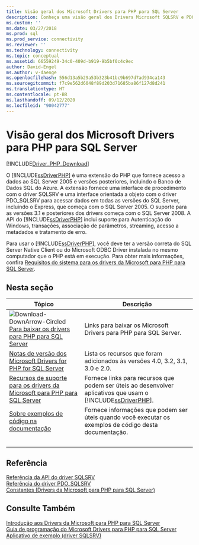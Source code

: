 ```yaml
---
title: Visão geral dos Microsoft Drivers para PHP para SQL Server
description: Conheça uma visão geral dos Drivers Microsoft SQLSRV e PDO_SQSRV para PHP para SQL Server e como usá-los em um aplicativo PHP para acesso ao banco de dados.
ms.custom: ''
ms.date: 03/27/2018
ms.prod: sql
ms.prod_service: connectivity
ms.reviewer: ''
ms.technology: connectivity
ms.topic: conceptual
ms.assetid: 66559249-34c0-409d-b919-9b5bf0c4c9ec
author: David-Engel
ms.author: v-daenge
ms.openlocfilehash: 556d13a5b29a53b323b41bc9b697d7ad934ca143
ms.sourcegitcommit: f7c9e562d6048f89d203d71685ba86f127d8d241
ms.translationtype: HT
ms.contentlocale: pt-BR
ms.lasthandoff: 09/12/2020
ms.locfileid: "90042777"
---
```

# <a name="overview-of-the-microsoft-drivers-for-php-for-sql-server"></a>Visão geral dos Microsoft Drivers para PHP para SQL Server

[!INCLUDE[Driver_PHP_Download](../../includes/driver_php_download.md)]

O [!INCLUDE[ssDriverPHP](../../includes/ssdriverphp_md.md)] é uma extensão do PHP que fornece acesso a dados ao SQL Server 2005 e versões posteriores, incluindo o Banco de Dados SQL do Azure. A extensão fornece uma interface de procedimento com o driver SQLSRV e uma interface orientada a objeto com o driver PDO_SQLSRV para acessar dados em todas as versões do SQL Server, incluindo o Express, que começa com o SQL Server 2005. O suporte para as versões 3.1 e posteriores dos drivers começa com o SQL Server 2008. A API do [!INCLUDE[ssDriverPHP](../../includes/ssdriverphp_md.md)] inclui suporte para Autenticação do Windows, transações, associação de parâmetros, streaming, acesso a metadados e tratamento de erro.  
  
Para usar o [!INCLUDE[ssDriverPHP](../../includes/ssdriverphp_md.md)], você deve ter a versão correta do SQL Server Native Client ou do Microsoft ODBC Driver instalada no mesmo computador que o PHP está em execução.  Para obter mais informações, confira [Requisitos do sistema para os drivers da Microsoft para PHP para SQL Server](../../connect/php/system-requirements-for-the-php-sql-driver.md).  
  
## <a name="in-this-section"></a>Nesta seção  
  
|Tópico|Descrição|  
|---------|---------------|  
| ![Download-DownArrow-Circled](../../ssms/media/download-icon.png)[Para baixar os drivers para PHP para SQL Server](download-drivers-php-sql-server.md) | Links para baixar os Microsoft Drivers para PHP para SQL Server. |
|[Notas de versão dos Microsoft Drivers for PHP for SQL Server](../../connect/php/release-notes-php-sql-driver.md)|Lista os recursos que foram adicionados às versões 4.0, 3.2, 3.1, 3.0 e 2.0.|  
|[Recursos de suporte para os drivers da Microsoft para PHP para SQL Server](../../connect/php/support-resources-for-the-php-sql-driver.md)|Fornece links para recursos que podem ser úteis ao desenvolver aplicativos que usam o [!INCLUDE[ssDriverPHP](../../includes/ssdriverphp_md.md)].|  
|[Sobre exemplos de código na documentação](../../connect/php/about-code-examples-in-the-documentation.md)|Fornece informações que podem ser úteis quando você executar os exemplos de código desta documentação.|  
| &nbsp; | &nbsp; |

## <a name="reference"></a>Referência

[Referência da API do driver SQLSRV](../../connect/php/sqlsrv-driver-api-reference.md)  
[Referência do driver PDO_SQLSRV](../../connect/php/pdo-sqlsrv-driver-reference.md)  
[Constantes &#40;Drivers da Microsoft para PHP para SQL Server&#41;](../../connect/php/constants-microsoft-drivers-for-php-for-sql-server.md)  

## <a name="see-also"></a>Consulte Também

[Introdução aos Drivers da Microsoft para PHP para SQL Server](../../connect/php/getting-started-with-the-php-sql-driver.md)  
[Guia de programação do Microsoft Drivers para PHP para SQL Server](../../connect/php/programming-guide-for-php-sql-driver.md)  
[Aplicativo de exemplo &#40;driver SQLSRV&#41;](../../connect/php/example-application-sqlsrv-driver.md)  
